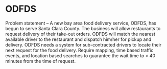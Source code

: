 # ODFDS

Problem statement – A new bay area food delivery service, ODFDS, has begun to serve Santa Clara County.  The business will allow restaurants to request delivery of their take-out orders.  ODFDS will match the nearest available driver to the restaurant and dispatch him/her for pickup and delivery.  ODFDS needs a system for sub-contracted drivers to locate their next request for the food delivery.  Require mapping, time based traffic events, and location based searches to guarantee the wait time to < 40 minutes from the time of request. 
